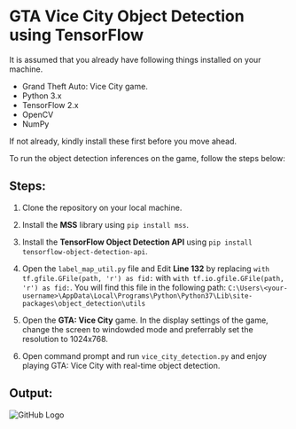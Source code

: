 # GTA Vice City Object Detection using TensorFlow

It is assumed that you already have following things installed on your machine.
- Grand Theft Auto: Vice City game.
- Python 3.x
- TensorFlow 2.x
- OpenCV
- NumPy

If not already, kindly install these first before you move ahead.

To run the object detection inferences on the game, follow the steps below:

## Steps:
 
1. Clone the repository on your local machine.

2. Install the **MSS** library using ```pip install mss```.

3. Install the **TensorFlow Object Detection API** using ```pip install tensorflow-object-detection-api```.

4. Open the ```label_map_util.py``` file and Edit **Line 132** by replacing ```with tf.gfile.GFile(path, 'r') as fid:``` with ```with tf.io.gfile.GFile(path, 'r') as fid:```. 
You will find this file in the following path: ```C:\Users\<your-username>\AppData\Local\Programs\Python\Python37\Lib\site-packages\object_detection\utils```

5. Open the **GTA: Vice City** game. In the display settings of the game, change the screen to windowded mode and preferrably set the resolution to 1024x768.
 
6. Open command prompt and run ```vice_city_detection.py``` and enjoy playing GTA: Vice City with real-time object detection.


## Output:

![GitHub Logo](Output.gif)
